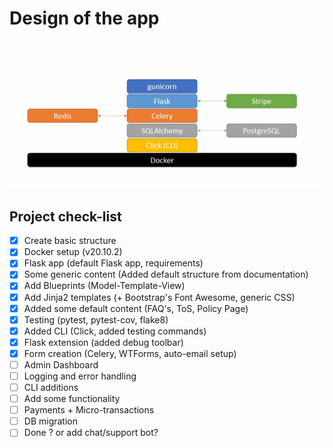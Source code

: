 # Design of the app

<img src="design.jpg">

## Project check-list
- [x] Create basic structure
- [x] Docker setup (v20.10.2)
- [x] Flask app (default Flask app, requirements)
- [x] Some generic content (Added default structure from documentation)
- [x] Add Blueprints (Model-Template-View)
- [x] Add Jinja2 templates (+ Bootstrap's Font Awesome, generic CSS)
- [x] Added some default content (FAQ's, ToS, Policy Page)  
- [x] Testing (pytest, pytest-cov, flake8)
- [x] Added CLI (Click, added testing commands)
- [x] Flask extension (added debug toolbar)
- [x] Form creation (Celery, WTForms, auto-email setup)
- [ ] Admin Dashboard 
- [ ] Logging and error handling
- [ ] CLI additions
- [ ] Add some functionality
- [ ] Payments + Micro-transactions
- [ ] DB migration
- [ ] Done ? or add chat/support bot?
